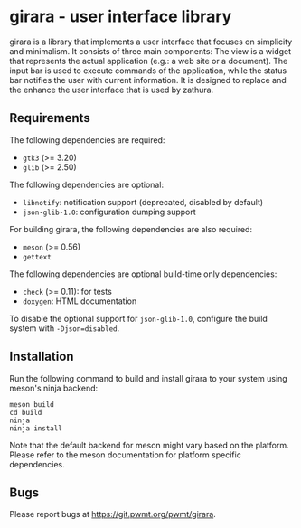 girara - user interface library
===============================

girara is a library that implements a user interface that focuses on simplicity
and minimalism. It consists of three main components: The view is a widget that
represents the actual application (e.g.: a web site or a document). The input
bar is used to execute commands of the application, while the status bar
notifies the user with current information. It is designed to replace and the
enhance the user interface that is used by zathura.

Requirements
------------

The following dependencies are required:

* `gtk3` (>= 3.20)
* `glib` (>= 2.50)

The following dependencies are optional:

* `libnotify`: notification support (deprecated, disabled by default)
* `json-glib-1.0`: configuration dumping support

For building girara, the following dependencies are also required:

* `meson` (>= 0.56)
* `gettext`

The following dependencies are optional build-time only dependencies:

* `check` (>= 0.11): for tests
* `doxygen`: HTML documentation

To disable the optional support for `json-glib-1.0`, configure the build system
with `-Djson=disabled`.

Installation
------------

Run the following command to build and install girara to your system using
meson's ninja backend:

    meson build
    cd build
    ninja
    ninja install

Note that the default backend for meson might vary based on the platform. Please
refer to the meson documentation for platform specific dependencies.

Bugs
----

Please report bugs at https://git.pwmt.org/pwmt/girara.
